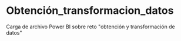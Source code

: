 # Obtención_transformacion_datos

Carga de archivo Power BI sobre reto "obtención y transformación de datos"

